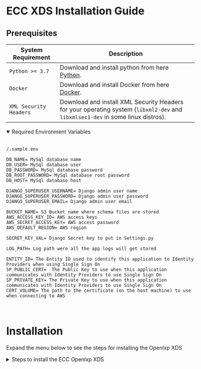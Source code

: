 # ECC XDS Installation Guide

## Prerequisites

| System Requirement  | Description |
| ------------- | ------------- |
| `Python >= 3.7`| Download and install python from here [Python](https://www.python.org/downloads/).  |
| `Docker`      |  Download and install Docker from here [Docker](https://www.docker.com/products/docker-desktop).|
| `XML Security Headers` | Download and install XML Security Headers for your operating system (`libxml2-dev` and `libxmlsec1-dev` in some linux distros). |

<details open>
<summary>Required Environment Variables</summary>
</br>

<pre><code>/.sample.env

DB_NAME= MySql database name                           
DB_USER= MySql database user
DB_PASSWORD= MySql database password
DB_ROOT_PASSWORD= MySql database root password
DB_HOST= MySql database host

DJANGO_SUPERUSER_USERNAME= Django admin user name
DJANGO_SUPERUSER_PASSWORD= Django admin user password
DJANGO_SUPERUSER_EMAIL= Django admin user email

BUCKET_NAME= S3 Bucket name where schema files are stored
AWS_ACCESS_KEY_ID= AWS access keys
AWS_SECRET_ACCESS_KEY= AWS access password
AWS_DEFAULT_REGION= AWS region

SECRET_KEY_VAL= Django Secret key to put in Settings.py

LOG_PATH= Log path were all the app logs will get stored

ENTITY_ID= The Entity ID used to identify this application to Identity Providers when using Single Sign On 
SP_PUBLIC_CERT=  The Public Key to use when this application communicates with Identity Providers to use Single Sign On
SP_PRIVATE_KEY= The Private Key to use when this application communicates with Identity Providers to use Single Sign On
CERT_VOLUME= The path to the certificate (on the host machine) to use when connecting to AWS
</code></pre>
</details>
</br>

# Installation

Expand the menu below to see the steps for installing the Openlxp XDS

<details><summary>Steps to install the ECC Openlxp XDS</summary>
</br>

1. Clone the Github repository:

    https://github.com/OpenLXP/openlxp-xds.git

2. Open terminal at the root directory of the project.
    
    example: ~/PycharmProjects/openlxp-xds 

3. Run command to install all the requirements from requirements.txt 
    
    docker-compose build.

4. Once the installation and build are done, run the below command to start the server.
    
    docker-compose up

5. Once the server is up, go to the admin page http://localhost:8100/admin - (replace localhost with server IP)

## Next Steps
 - [ECC XMS Setup & Configuration](docs/xds_config.md)